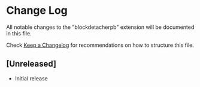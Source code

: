 # Change Log

All notable changes to the "blockdetacherpb" extension will be documented in this file.

Check [Keep a Changelog](http://keepachangelog.com/) for recommendations on how to structure this file.

## [Unreleased]

- Initial release